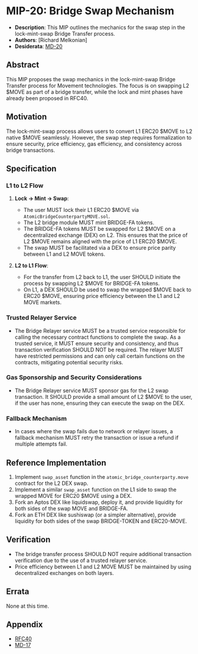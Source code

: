 # MIP-20: Bridge Swap Mechanism

- **Description**: This MIP outlines the mechanics for the swap step in the lock-mint-swap Bridge Transfer process.
- **Authors**: [Richard Melkonian]
- **Desiderata**: [MD-20](https://github.com/movementlabsxyz/MIP/blob/c81cfe0f433354461332b13897b5335849223da3/MD/md-20/README.md)

## Abstract

This MIP proposes the swap mechanics in the lock-mint-swap Bridge Transfer process for Movement technologies. The focus is on swapping L2 $MOVE as part of a bridge transfer, while the lock and mint phases have already been proposed in RFC40.

## Motivation

The lock-mint-swap process allows users to convert L1 ERC20 $MOVE to L2 native $MOVE seamlessly. However, the swap step requires formalization to ensure security, price efficiency, gas efficiency, and consistency across bridge transactions.

## Specification

### L1 to L2 Flow

1. **Lock -> Mint -> Swap**:
    - The user MUST lock their L1 ERC20 $MOVE via `AtomicBridgeCounterpartyMOVE.sol`.
    - The L2 bridge module MUST mint BRIDGE-FA tokens.
    - The BRIDGE-FA tokens MUST be swapped for L2 $MOVE on a decentralized exchange (DEX) on L2. This ensures that the price of L2 $MOVE remains aligned with the price of L1 ERC20 $MOVE.
    - The swap MUST be facilitated via a DEX to ensure price parity between L1 and L2 MOVE tokens.

2. **L2 to L1 Flow**:
    - For the transfer from L2 back to L1, the user SHOULD initiate the process by swapping L2 $MOVE for BRIDGE-FA tokens.
    - On L1, a DEX SHOULD be used to swap the wrapped $MOVE back to ERC20 $MOVE, ensuring price efficiency between the L1 and L2 MOVE markets.

### Trusted Relayer Service

- The Bridge Relayer service MUST be a trusted service responsible for calling the necessary contract functions to complete the swap.
As a trusted service, it MUST ensure security and consistency, and thus transaction verification SHOULD NOT be required. The relayer MUST have restricted permissions and can only call certain functions on the contracts, mitigating potential security risks.

### Gas Sponsorship and Security Considerations

- The Bridge Relayer service MUST sponsor gas for the L2 swap transaction. It SHOULD provide a small amount of L2 $MOVE to the user, if the user has none, ensuring they can execute the swap on the DEX.

### Fallback Mechanism

- In cases where the swap fails due to network or relayer issues, a fallback mechanism MUST retry the transaction or issue a refund if multiple attempts fail.

## Reference Implementation

1. Implement `swap_asset` function in the `atomic_bridge_counterparty.move` contract for the L2 DEX swap.
2. Implement a similar `swap_asset` function on the L1 side to swap the wrapped MOVE for ERC20 $MOVE using a DEX.
3. Fork an Aptos DEX like liquidswap, deploy it, and provide liquidity for both sides of the swap MOVE and BRIDGE-FA.
4. Fork an ETH DEX like sushiswap (or a simpler alternative), provide liquidity for both sides of the swap BRIDGE-TOKEN and ERC20-MOVE.

## Verification

- The bridge transfer process SHOULD NOT require additional transaction verification due to the use of a trusted relayer service.
- Price efficiency between L1 and L2 MOVE MUST be maintained by using decentralized exchanges on both layers.

## Errata

None at this time.

## Appendix

- [RFC40](https://github.com/movementlabsxyz/rfcs/tree/main/0040-atomic-bridge)
- [MD-17](https://github.com/movementlabsxyz/MIP/blob/6722c67a8434de07c6612e46b5a023b63ad8dcbd/MD/md-17/README.md)
